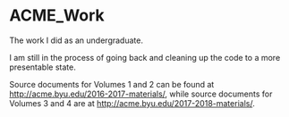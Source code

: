 # ACME_Work

The work I did as an undergraduate.

I am still in the process of going back and cleaning up the code to a more presentable state.

Source documents for Volumes 1 and 2 can be found at http://acme.byu.edu/2016-2017-materials/, while source documents for Volumes 3 and 4 are at http://acme.byu.edu/2017-2018-materials/.
